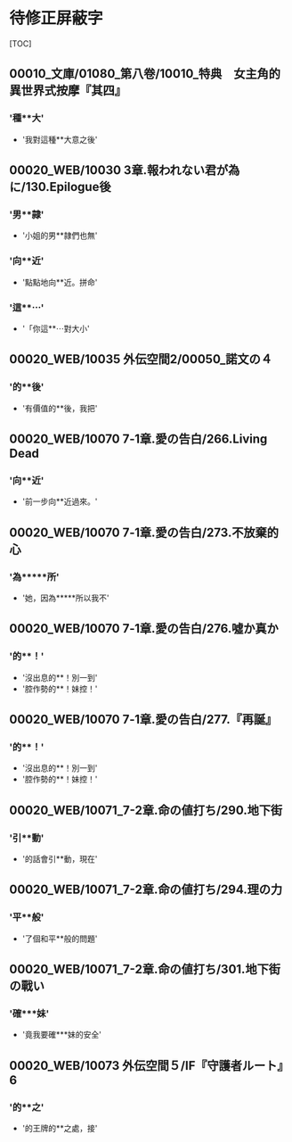 # 待修正屏蔽字

[TOC]

## 00010_文庫/01080_第八卷/10010_特典　女主角的異世界式按摩『其四』

### '種**大'

- '我對這種**大意之後'


## 00020_WEB/10030 3章.報われない君が為に/130.Epilogue後

### '男**隷'

- '小姐的男**隷們也無'

### '向**近'

- '點點地向**近。拼命'

### '這**⋯'

- '「你這**⋯對大小'


## 00020_WEB/10035 外伝空間2/00050_諾文の４

### '的**後'

- '有價值的**後，我把'


## 00020_WEB/10070 7‐1章.愛の告白/266.Living Dead

### '向**近'

- '前一步向**近過來。'


## 00020_WEB/10070 7‐1章.愛の告白/273.不放棄的心

### '為*****所'

- '她，因為*****所以我不'


## 00020_WEB/10070 7‐1章.愛の告白/276.噓か真か

### '的**！'

- '沒出息的**！別一到'
- '腔作勢的**！妹控！'


## 00020_WEB/10070 7‐1章.愛の告白/277.『再誕』

### '的**！'

- '沒出息的**！別一到'
- '腔作勢的**！妹控！'


## 00020_WEB/10071_7-2章.命の値打ち/290.地下街

### '引**動'

- '的話會引**動，現在'


## 00020_WEB/10071_7-2章.命の値打ち/294.理の力

### '平**般'

- '了個和平**般的問題'


## 00020_WEB/10071_7-2章.命の値打ち/301.地下街の戰い

### '確***妹'

- '竟我要確***妹的安全'


## 00020_WEB/10073 外伝空間５/IF『守護者ルート』6

### '的**之'

- '的王牌的**之處，接'
